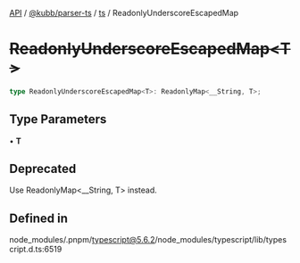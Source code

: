 [API](../../../../../packages.md) / [@kubb/parser-ts](../../../index.md) / [ts](../index.md) / ReadonlyUnderscoreEscapedMap

# ~~ReadonlyUnderscoreEscapedMap\<T\>~~

```ts
type ReadonlyUnderscoreEscapedMap<T>: ReadonlyMap<__String, T>;
```

## Type Parameters

• **T**

## Deprecated

Use ReadonlyMap<__String, T> instead.

## Defined in

node\_modules/.pnpm/typescript@5.6.2/node\_modules/typescript/lib/typescript.d.ts:6519
